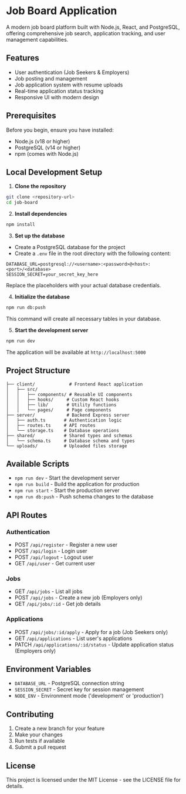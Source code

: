 # Job Board Application

A modern job board platform built with Node.js, React, and PostgreSQL, offering comprehensive job search, application tracking, and user management capabilities.

## Features

- User authentication (Job Seekers & Employers)
- Job posting and management
- Job application system with resume uploads
- Real-time application status tracking
- Responsive UI with modern design

## Prerequisites

Before you begin, ensure you have installed:

- Node.js (v18 or higher)
- PostgreSQL (v14 or higher)
- npm (comes with Node.js)

## Local Development Setup

1. **Clone the repository**

```bash
git clone <repository-url>
cd job-board
```

2. **Install dependencies**

```bash
npm install
````

3. **Set up the database**

- Create a PostgreSQL database for the project
- Create a `.env` file in the root directory with the following content:

```env
DATABASE_URL=postgresql://<username>:<password>@<host>:<port>/<database>
SESSION_SECRET=your_secret_key_here
```

Replace the placeholders with your actual database credentials.

4. **Initialize the database**

```bash
npm run db:push
```

This command will create all necessary tables in your database.

5. **Start the development server**

```bash
npm run dev
```

The application will be available at `http://localhost:5000`

## Project Structure

```
├── client/             # Frontend React application
│   ├── src/
│   │   ├── components/ # Reusable UI components
│   │   ├── hooks/     # Custom React hooks
│   │   ├── lib/       # Utility functions
│   │   └── pages/     # Page components
├── server/            # Backend Express server
│   ├── auth.ts       # Authentication logic
│   ├── routes.ts     # API routes
│   └── storage.ts    # Database operations
├── shared/           # Shared types and schemas
│   └── schema.ts     # Database schema and types
└── uploads/          # Uploaded files storage
```

## Available Scripts

- `npm run dev` - Start the development server
- `npm run build` - Build the application for production
- `npm run start` - Start the production server
- `npm run db:push` - Push schema changes to the database

## API Routes

### Authentication
- POST `/api/register` - Register a new user
- POST `/api/login` - Login user
- POST `/api/logout` - Logout user
- GET `/api/user` - Get current user

### Jobs
- GET `/api/jobs` - List all jobs
- POST `/api/jobs` - Create a new job (Employers only)
- GET `/api/jobs/:id` - Get job details

### Applications
- POST `/api/jobs/:id/apply` - Apply for a job (Job Seekers only)
- GET `/api/applications` - List user's applications
- PATCH `/api/applications/:id/status` - Update application status (Employers only)

## Environment Variables

- `DATABASE_URL` - PostgreSQL connection string
- `SESSION_SECRET` - Secret key for session management
- `NODE_ENV` - Environment mode ('development' or 'production')

## Contributing

1. Create a new branch for your feature
2. Make your changes
3. Run tests if available
4. Submit a pull request

## License

This project is licensed under the MIT License - see the LICENSE file for details.
